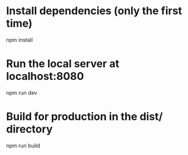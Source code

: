 # Install dependencies (only the first time)
npm install

# Run the local server at localhost:8080
npm run dev

# Build for production in the dist/ directory
npm run build
```
